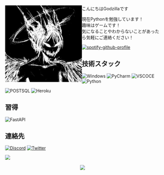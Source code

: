 <p float="left">
<img src='topic.jpg' width='250' align="left">
<p float="left">

  こんにちはGodzillaです

  現在Pythonを勉強しています！  \
  趣味はゲームです！ \
  気になることやわからないことがあったら気軽にご連絡ください！  
  
  [![spotify-github-profile](https://spotify-github-profile.vercel.app/api/view?uid=yioz5owf1lq36k6pn82ie126p&cover_image=true&theme=novatorem&bar_color=53b14f&bar_color_cover=false)]([https://open.spotify.com/track/2LKOHdMsL0K9KwcPRlJK2v?si=c497e71a389f40a4](https://open.spotify.com/playlist/539G3nwzhp8YfHaUqwSfTB?si=bad4301f6581416c&pt=4d1c17708c2e9c649bd68d38aed76a59))

<!-- spotify badge: https://github.com/kittinan/spotify-github-profile -->

## 技術スタック

![Windows](https://img.shields.io/badge/Windows-0078D6?style=for-the-badge&logo=windows&logoColor=white)
![PyCharm](https://img.shields.io/badge/pycharm-143?style=for-the-badge&logo=pycharm&logoColor=black&color=black&labelColor=green)
![VSCOCE](https://img.shields.io/badge/VSCode-0078D4?style=for-the-badge&logo=visual%20studio%20code&logoColor=white)
![Python](https://img.shields.io/badge/Python-14354c?style=for-the-badge&logo=python&logoColor=ffffff)
  <!-- ![HTML5](https://img.shields.io/badge/html5-%23E34F26.svg?style=for-the-badge&logo=html5&logoColor=white) -->
  <!-- ![CSS3](https://img.shields.io/badge/css3-%231572B6.svg?style=for-the-badge&logo=css3&logoColor=white) -->
  <!-- ![Bootstrap](https://img.shields.io/badge/bootstrap-%23563D7C.svg?style=for-the-badge&logo=bootstrap&logoColor=white) -->
![POSTSQL](https://img.shields.io/badge/PostgreSQL-316192?style=for-the-badge&logo=postgresql&logoColor=white)
  ![Heroku](https://img.shields.io/badge/Heroku-430098?style=for-the-badge&logo=heroku&logoColor=white)
  <!-- ![Replit](https://img.shields.io/badge/replit-667881?style=for-the-badge&logo=replit&logoColor=white) -->

## 習得

![FastAPI](https://img.shields.io/badge/FastAPI-005571?style=for-the-badge&logo=fastapi)

## 連絡先

  [![Discord](https://img.shields.io/badge/Discord-5865F2?style=for-the-badge&logo=discord&logoColor=white)](https://discord.com/users/719123163396571176)
  [![Twitter](https://img.shields.io/badge/Twitter-1DA1F2?style=for-the-badge&logo=twitter&logoColor=white)](https://twitter.com/FiroRooM)

  <!-- profile views badge -->
  <a href="https://github.com/FiroRooMx">
    <img src="https://komarev.com/ghpvc/?username=FiroRooM">
  </p>
  
  <!-- Footer -->
  <p  align="center">
<img src="https://raw.githubusercontent.com/bornmay/bornmay/Update/svg/Bottom.svg">
</p>
